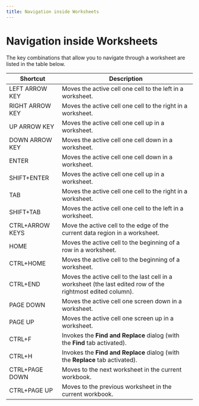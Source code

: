 ```yaml
---
title: Navigation inside Worksheets
---
```

# Navigation inside Worksheets
The key combinations that allow you to navigate through a worksheet are listed in the table below.

| Shortcut | Description |
|---|---|
| LEFT ARROW KEY | Moves the active cell one cell to the left in a worksheet. |
| RIGHT ARROW KEY | Moves the active cell one cell to the right in a worksheet. |
| UP ARROW KEY | Moves the active cell one cell up in a worksheet. |
| DOWN ARROW KEY | Moves the active cell one cell down in a worksheet. |
| ENTER | Moves the active cell one cell down in a worksheet. |
| SHIFT+ENTER | Moves the active cell one cell up in a worksheet. |
| TAB | Moves the active cell one cell to the right in a worksheet. |
| SHIFT+TAB | Moves the active cell one cell to the left in a worksheet. |
| CTRL+ARROW KEYS | Move the active cell to the edge of the current data region in a worksheet. |
| HOME | Moves the active cell to the beginning of a row in a worksheet. |
| CTRL+HOME | Moves the active cell to the beginning of a worksheet. |
| CTRL+END | Moves the active cell to the last cell in a worksheet (the last edited row of the rightmost edited column). |
| PAGE DOWN | Moves the active cell one screen down in a worksheet. |
| PAGE UP | Moves the active cell one screen up in a worksheet. |
| CTRL+F | Invokes the **Find and Replace** dialog (with the **Find** tab activated). |
| CTRL+H | Invokes the **Find and Replace** dialog (with the **Replace** tab activated). |
| CTRL+PAGE DOWN | Moves to the next worksheet in the current workbook. |
| CTRL+PAGE UP | Moves to the previous worksheet in the current workbook. |